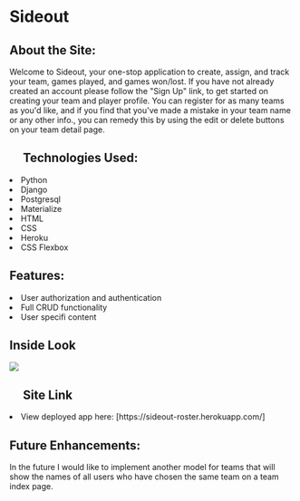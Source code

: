<h1>Sideout</h1>

<h2>About the Site:</h2>

Welcome to Sideout, your one-stop application to create, assign, and track your team, games played, and games won/lost.
If you have not already created an account please follow the "Sign Up" link, to get started on creating your team and player profile. 
You can register for as many teams as you'd like, and if you find that you've made a mistake in your team name or any other info., you can remedy this by 
using the edit or delete buttons on your team detail page.

<ul><h2>Technologies Used: </h2></ul> 
 <li> Python</li>
 <li> Django</li>
 <li> Postgresql</li>
 <li> Materialize</li>
 <li> HTML</li>
 <li> CSS</li>
 <li> Heroku</li>
 <li>CSS Flexbox</li>
  
 <h2>Features:</h2>
 <li> User authorization and authentication</li>
 <li> Full CRUD functionality</li>
 <li> User specifi content</li>
   
<h2>Inside Look</h2>
<img src="https://i.imgur.com/mX0gRBC.png">


<ol><h2>Site Link</h2></ol>
<li>View deployed app here: [https://sideout-roster.herokuapp.com/]</li>
 

<h2>Future Enhancements:</h2>
In the future I would like to implement another model for teams that will show the names of all users who have chosen the same team on a team index page.

